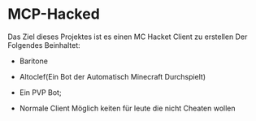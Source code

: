 # MCP-Hacked
Das Ziel dieses Projektes ist es einen MC Hacket Client zu erstellen Der Folgendes Beinhaltet:

- Baritone
- Altoclef(Ein Bot der Automatisch Minecraft Durchspielt)
- Ein PVP Bot;

- Normale Client Möglich keiten für leute die nicht Cheaten wollen
